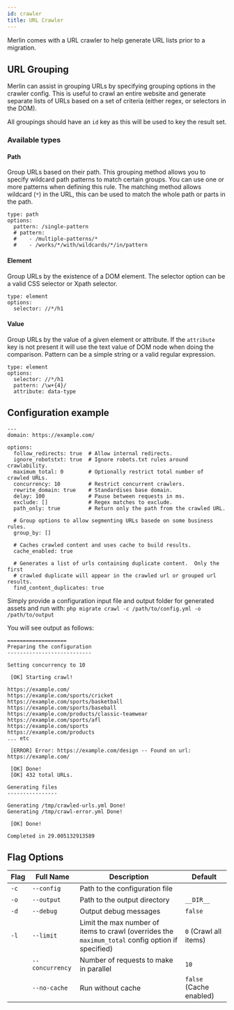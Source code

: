 ```yaml
---
id: crawler
title: URL Crawler
---
```


Merlin comes with a URL crawler to help generate URL lists prior to a migration.

## URL Grouping

Merlin can assist in grouping URLs by specifying grouping options in the crawler config. This is useful to crawl an entire website and generate separate lists of URLs based on a set of criteria (either regex, or selectors in the DOM).

All groupings should have an `id` key as this will be used to key the result set.

### Available types

#### Path

Group URLs based on their path. This grouping method allows you to specify wildcard path patterns to match certain groups. You can use one or more patterns when defining this rule. The matching method allows wildcard (`*`) in the URL, this can be used to match the whole path or parts in the path.

```
type: path
options:
  pattern: /single-pattern
  # pattern:
  #    - /multiple-patterns/*
  #    - /works/*/with/wildcards/*/in/pattern
```

#### Element

Group URLs by the existence of a DOM element. The selector option can be a valid CSS selector or Xpath selector.

```
type: element
options:
  selector: //*/h1
```

#### Value

Group URLs by the value of a given element or attribute. If the `attribute` key is not present it will use the text value of DOM node when doing the comparison. Pattern can be a simple string or a valid regular expression.

```
type: element
options:
  selector: //*/h1
  pattern: /\w+{4}/
  attribute: data-type
```

## Configuration example
```
---
domain: https://example.com/

options:
  follow_redirects: true  # Allow internal redirects.
  ignore_robotstxt: true  # Ignore robots.txt rules around crawlability.
  maximum_total: 0        # Optionally restrict total number of crawled URLs.
  concurrency: 10         # Restrict concurrent crawlers.
  rewrite_domain: true    # Standardises base domain.
  delay: 100              # Pause between requests in ms.
  exclude: []             # Regex matches to exclude.
  path_only: true         # Return only the path from the crawled URL.
  
  # Group options to allow segmenting URLs basede on some business rules.
  group_by: []             
  
  # Caches crawled content and uses cache to build results.
  cache_enabled: true     
 
  # Generates a list of urls containing duplicate content.  Only the first
  # crawled duplicate will appear in the crawled url or grouped url results. 
  find_content_duplicates: true   
```

Simply provide a configuration input file and output folder for generated assets and run with:
`php migrate crawl -c /path/to/config.yml -o /path/to/output`

You will see output as follows:

```
===================
Preparing the configuration
---------------------------

Setting concurrency to 10

 [OK] Starting crawl!

https://example.com/
https://example.com/sports/cricket
https://example.com/sports/basketball
https://example.com/sports/baseball
https://example.com/products/classic-teamwear
https://example.com/sports/afl
https://example.com/sports
https://example.com/products
... etc

 [ERROR] Error: https://example.com/design -- Found on url: https://example.com/

 [OK] Done!
 [OK] 432 total URLs.

Generating files
----------------

Generating /tmp/crawled-urls.yml Done!
Generating /tmp/crawl-error.yml Done!

 [OK] Done!

Completed in 29.005132913589
```

## Flag Options
|Flag|Full Name|Description|Default|
| --- | --- | --- | --- |
| `-c` | `--config` | Path to the configuration file | |
| `-o` | `--output` | Path to the output directory | `__DIR__` |
| `-d` | `--debug` | Output debug messages | `false` |
| `-l` | `--limit` | Limit the max number of items to crawl (overrides the `maximum_total` config option if specified) | `0` (Crawl all items) |
| | `--concurrency` | Number of requests to make in parallel | `10` |
| | `--no-cache` | Run without cache | `false` (Cache enabled) |
